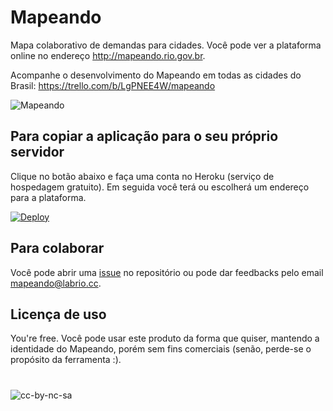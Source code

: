 # Mapeando

Mapa colaborativo de demandas para cidades. 
Você pode ver a plataforma online no endereço http://mapeando.rio.gov.br.

Acompanhe o desenvolvimento do Mapeando em todas as cidades do Brasil: https://trello.com/b/LgPNEE4W/mapeando

![Mapeando](http://cl.ly/image/2H0028220e2u/Image%202015-08-03%20at%206.53.17%20PM.png)




## Para copiar a aplicação para o seu próprio servidor
Clique no botão abaixo e faça uma conta no Heroku (serviço de hospedagem gratuito). Em seguida você terá ou escolherá um endereço para a plataforma.

[![Deploy](http://i.imgur.com/UCel2Wf.png)](https://heroku.com/deploy)

## Para colaborar
Você pode abrir uma [issue](https://github.com/LAB-Rio/mapeando) no repositório ou pode dar feedbacks pelo email mapeando@labrio.cc.



## Licença de uso
You're free. Você pode usar este produto da forma que quiser, mantendo a identidade do Mapeando, porém sem fins comerciais (senão, perde-se o propósito da ferramenta :).

#
![cc-by-nc-sa](http://i.imgur.com/ske74If.png)
